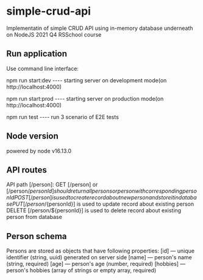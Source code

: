 # simple-crud-api
Implementatin of simple CRUD API using in-memory database underneath on NodeJS 2021 Q4 RSSchool course

## Run application

Use command line interface:

npm run start:dev  ---- starting server on development mode(on http://localhost:4000)

npm run start:prod  ---- starting server on production mode(on http://localhost:4000)

npm run test  ---- run 3 scenario of E2E tests


## Node version

powered by node v16.13.0

## API routes

API path [/person]:
GET [/person] or [/person/${personId}]should return all persons or person with corresponding personId
POST [/person] is used to create record about new person and store it in database
PUT [/person/${personId}] is used to update record about existing person
DELETE [/person/${personId}] is used to delete record about existing person from database

## Person schema

Persons are stored as objects that have following properties:
[id] — unique identifier (string, uuid) generated on server side
[name] — person's name (string, required)
[age] — person's age (number, required)
[hobbies] — person's hobbies (array of strings or empty array, required)